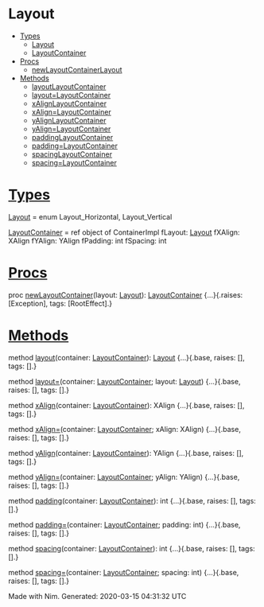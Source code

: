 Layout
======
*   [Types](#7)
    *   [Layout](#Layout "Layout = enum
          Layout_Horizontal, Layout_Vertical")
    *   [LayoutContainer](#LayoutContainer "LayoutContainer = ref object of ContainerImpl
          fLayout: Layout
          fXAlign: XAlign
          fYAlign: YAlign
          fPadding: int
          fSpacing: int")
*   [Procs](#12)
    *   [newLayoutContainerLayout](#newLayoutContainer%2CLayout "newLayoutContainer(layout: Layout): LayoutContainer")
*   [Methods](#14)
    *   [layoutLayoutContainer](#layout.e%2CLayoutContainer "layout(container: LayoutContainer): Layout")
    *   [layout=LayoutContainer](#layout%3D.e%2CLayoutContainer%2CLayout "layout=(container: LayoutContainer; layout: Layout)")
    *   [xAlignLayoutContainer](#xAlign.e%2CLayoutContainer "xAlign(container: LayoutContainer): XAlign")
    *   [xAlign=LayoutContainer](#xAlign%3D.e%2CLayoutContainer%2CXAlign "xAlign=(container: LayoutContainer; xAlign: XAlign)")
    *   [yAlignLayoutContainer](#yAlign.e%2CLayoutContainer "yAlign(container: LayoutContainer): YAlign")
    *   [yAlign=LayoutContainer](#yAlign%3D.e%2CLayoutContainer%2CYAlign "yAlign=(container: LayoutContainer; yAlign: YAlign)")
    *   [paddingLayoutContainer](#padding.e%2CLayoutContainer "padding(container: LayoutContainer): int")
    *   [padding=LayoutContainer](#padding%3D.e%2CLayoutContainer%2Cint "padding=(container: LayoutContainer; padding: int)")
    *   [spacingLayoutContainer](#spacing.e%2CLayoutContainer "spacing(container: LayoutContainer): int")
    *   [spacing=LayoutContainer](#spacing%3D.e%2CLayoutContainer%2Cint "spacing=(container: LayoutContainer; spacing: int)")

[Types](#7)
===========

[Layout](Layout.html#Layout) \= enum
  Layout\_Horizontal, Layout\_Vertical

[LayoutContainer](Layout.html#LayoutContainer) \= ref object of ContainerImpl
  fLayout: [Layout](Layout.html#Layout)
  fXAlign: XAlign
  fYAlign: YAlign
  fPadding: int
  fSpacing: int

[Procs](#12)
============

proc [newLayoutContainer](#newLayoutContainer%2CLayout)(layout: [Layout](Layout.html#Layout)): [LayoutContainer](Layout.html#LayoutContainer) {...}{.raises: \[Exception\],
    tags: \[RootEffect\].}

[Methods](#14)
==============

method [layout](#layout.e%2CLayoutContainer)(container: [LayoutContainer](Layout.html#LayoutContainer)): [Layout](Layout.html#Layout) {...}{.base, raises: \[\], tags: \[\].}

method [layout=](#layout%3D.e%2CLayoutContainer%2CLayout)(container: [LayoutContainer](Layout.html#LayoutContainer); layout: [Layout](Layout.html#Layout)) {...}{.base, raises: \[\], tags: \[\].}

method [xAlign](#xAlign.e%2CLayoutContainer)(container: [LayoutContainer](Layout.html#LayoutContainer)): XAlign {...}{.base, raises: \[\], tags: \[\].}

method [xAlign=](#xAlign%3D.e%2CLayoutContainer%2CXAlign)(container: [LayoutContainer](Layout.html#LayoutContainer); xAlign: XAlign) {...}{.base, raises: \[\], tags: \[\].}

method [yAlign](#yAlign.e%2CLayoutContainer)(container: [LayoutContainer](Layout.html#LayoutContainer)): YAlign {...}{.base, raises: \[\], tags: \[\].}

method [yAlign=](#yAlign%3D.e%2CLayoutContainer%2CYAlign)(container: [LayoutContainer](Layout.html#LayoutContainer); yAlign: YAlign) {...}{.base, raises: \[\], tags: \[\].}

method [padding](#padding.e%2CLayoutContainer)(container: [LayoutContainer](Layout.html#LayoutContainer)): int {...}{.base, raises: \[\], tags: \[\].}

method [padding=](#padding%3D.e%2CLayoutContainer%2Cint)(container: [LayoutContainer](Layout.html#LayoutContainer); padding: int) {...}{.base, raises: \[\], tags: \[\].}

method [spacing](#spacing.e%2CLayoutContainer)(container: [LayoutContainer](Layout.html#LayoutContainer)): int {...}{.base, raises: \[\], tags: \[\].}

method [spacing=](#spacing%3D.e%2CLayoutContainer%2Cint)(container: [LayoutContainer](Layout.html#LayoutContainer); spacing: int) {...}{.base, raises: \[\], tags: \[\].}

  
Made with Nim. Generated: 2020-03-15 04:31:32 UTC
